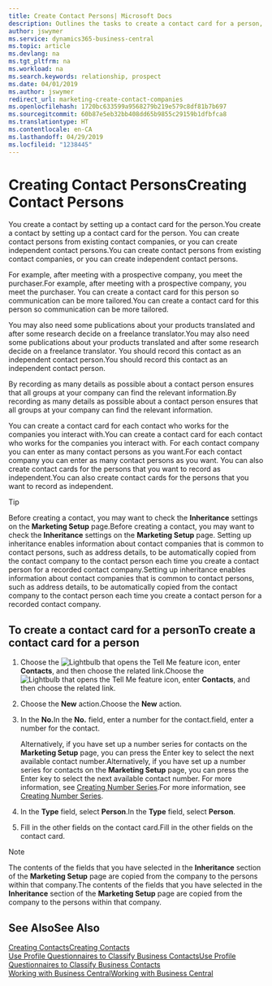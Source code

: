 ```yaml
---
title: Create Contact Persons| Microsoft Docs
description: Outlines the tasks to create a contact card for a person, for example, a prospect or supplier, helping to define the relationship and tailor communication.
author: jswymer
ms.service: dynamics365-business-central
ms.topic: article
ms.devlang: na
ms.tgt_pltfrm: na
ms.workload: na
ms.search.keywords: relationship, prospect
ms.date: 04/01/2019
ms.author: jswymer
redirect_url: marketing-create-contact-companies
ms.openlocfilehash: 1720bc633599a9568279b219e579c8df81b7b697
ms.sourcegitcommit: 60b87e5eb32bb408dd65b9855c29159b1dfbfca8
ms.translationtype: HT
ms.contentlocale: en-CA
ms.lasthandoff: 04/29/2019
ms.locfileid: "1238445"
---
```

# <a name="creating-contact-persons"></a><span data-ttu-id="17955-103">Creating Contact Persons</span><span class="sxs-lookup"><span data-stu-id="17955-103">Creating Contact Persons</span></span>
<span data-ttu-id="17955-104">You create a contact by setting up a contact card for the person.</span><span class="sxs-lookup"><span data-stu-id="17955-104">You create a contact by setting up a contact card for the person.</span></span> <span data-ttu-id="17955-105">You can create contact persons from existing contact companies, or you can create independent contact persons.</span><span class="sxs-lookup"><span data-stu-id="17955-105">You can create contact persons from existing contact companies, or you can create independent contact persons.</span></span>

<span data-ttu-id="17955-106">For example, after meeting with a prospective company, you meet the purchaser.</span><span class="sxs-lookup"><span data-stu-id="17955-106">For example, after meeting with a prospective company, you meet the purchaser.</span></span> <span data-ttu-id="17955-107">You can create a contact card for this person so communication can be more tailored.</span><span class="sxs-lookup"><span data-stu-id="17955-107">You can create a contact card for this person so communication can be more tailored.</span></span>

<span data-ttu-id="17955-108">You may also need some publications about your products translated and after some research decide on a freelance translator.</span><span class="sxs-lookup"><span data-stu-id="17955-108">You may also need some publications about your products translated and after some research decide on a freelance translator.</span></span> <span data-ttu-id="17955-109">You should record this contact as an independent contact person.</span><span class="sxs-lookup"><span data-stu-id="17955-109">You should record this contact as an independent contact person.</span></span>

<span data-ttu-id="17955-110">By recording as many details as possible about a contact person ensures that all groups at your company can find the relevant information.</span><span class="sxs-lookup"><span data-stu-id="17955-110">By recording as many details as possible about a contact person ensures that all groups at your company can find the relevant information.</span></span>

<span data-ttu-id="17955-111">You can create a contact card for each contact who works for the companies you interact with.</span><span class="sxs-lookup"><span data-stu-id="17955-111">You can create a contact card for each contact who works for the companies you interact with.</span></span> <span data-ttu-id="17955-112">For each contact company you can enter as many contact persons as you want.</span><span class="sxs-lookup"><span data-stu-id="17955-112">For each contact company you can enter as many contact persons as you want.</span></span> <span data-ttu-id="17955-113">You can also create contact cards for the persons that you want to record as independent.</span><span class="sxs-lookup"><span data-stu-id="17955-113">You can also create contact cards for the persons that you want to record as independent.</span></span>

> [!TIP]  
>   <span data-ttu-id="17955-114">Before creating a contact, you may want to check the **Inheritance** settings on the **Marketing Setup** page.</span><span class="sxs-lookup"><span data-stu-id="17955-114">Before creating a contact, you may want to check the **Inheritance** settings on the **Marketing Setup** page.</span></span> <span data-ttu-id="17955-115">Setting up inheritance enables information about contact companies that is common to contact persons, such as address details, to be automatically copied from the contact company to the contact person each time you create a contact person for a recorded contact company.</span><span class="sxs-lookup"><span data-stu-id="17955-115">Setting up inheritance enables information about contact companies that is common to contact persons, such as address details, to be automatically copied from the contact company to the contact person each time you create a contact person for a recorded contact company.</span></span>

## <a name="to-create-a-contact-card-for-a-person"></a><span data-ttu-id="17955-116">To create a contact card for a person</span><span class="sxs-lookup"><span data-stu-id="17955-116">To create a contact card for a person</span></span>
1. <span data-ttu-id="17955-117">Choose the ![Lightbulb that opens the Tell Me feature](media/ui-search/search_small.png "Tell me what you want to do") icon, enter **Contacts**, and then choose the related link.</span><span class="sxs-lookup"><span data-stu-id="17955-117">Choose the ![Lightbulb that opens the Tell Me feature](media/ui-search/search_small.png "Tell me what you want to do") icon, enter **Contacts**, and then choose the related link.</span></span>
2. <span data-ttu-id="17955-118">Choose the **New** action.</span><span class="sxs-lookup"><span data-stu-id="17955-118">Choose the **New** action.</span></span>
3. <span data-ttu-id="17955-119">In the **No.**</span><span class="sxs-lookup"><span data-stu-id="17955-119">In the **No.**</span></span> <span data-ttu-id="17955-120">field, enter a number for the contact.</span><span class="sxs-lookup"><span data-stu-id="17955-120">field, enter a number for the contact.</span></span>

    <span data-ttu-id="17955-121">Alternatively, if you have set up a number series for contacts on the **Marketing Setup** page, you can press the Enter key to select the next available contact number.</span><span class="sxs-lookup"><span data-stu-id="17955-121">Alternatively, if you have set up a number series for contacts on the **Marketing Setup** page, you can press the Enter key to select the next available contact number.</span></span> <span data-ttu-id="17955-122">For more information, see [Creating Number Series](ui-create-number-series.md).</span><span class="sxs-lookup"><span data-stu-id="17955-122">For more information, see [Creating Number Series](ui-create-number-series.md).</span></span>
4. <span data-ttu-id="17955-123">In the **Type** field, select **Person**.</span><span class="sxs-lookup"><span data-stu-id="17955-123">In the **Type** field, select **Person**.</span></span>
5. <span data-ttu-id="17955-124">Fill in the other fields on the contact card.</span><span class="sxs-lookup"><span data-stu-id="17955-124">Fill in the other fields on the contact card.</span></span>

> [!NOTE]  
>   <span data-ttu-id="17955-125">The contents of the fields that you have selected in the **Inheritance** section of the **Marketing Setup** page are copied from the company to the persons within that company.</span><span class="sxs-lookup"><span data-stu-id="17955-125">The contents of the fields that you have selected in the **Inheritance** section of the **Marketing Setup** page are copied from the company to the persons within that company.</span></span>

## <a name="see-also"></a><span data-ttu-id="17955-126">See Also</span><span class="sxs-lookup"><span data-stu-id="17955-126">See Also</span></span>
[<span data-ttu-id="17955-127">Creating Contacts</span><span class="sxs-lookup"><span data-stu-id="17955-127">Creating Contacts</span></span>](marketing-create-contact-companies.md)  
[<span data-ttu-id="17955-128">Use Profile Questionnaires to Classify Business Contacts</span><span class="sxs-lookup"><span data-stu-id="17955-128">Use Profile Questionnaires to Classify Business Contacts</span></span>](marketing-create-contact-profile-questionnaire.md)  
[<span data-ttu-id="17955-129">Working with Business Central</span><span class="sxs-lookup"><span data-stu-id="17955-129">Working with Business Central</span></span>](ui-work-product.md)
